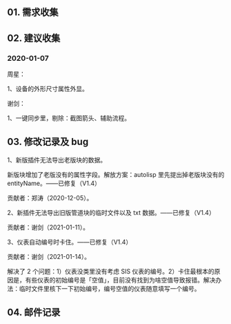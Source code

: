 ## 01. 需求收集

## 02. 建议收集

### 2020-01-07

周星：

1、设备的外形尺寸属性外显。

谢剑：

1、一键同步里，剔除：截图箭头、辅助流程。

## 03. 修改记录及 bug

1、新版插件无法导出老版块的数据。

新版块增加了老版没有的属性字段。解放方案：autolisp 里先提出掉老版块没有的 entityName。——已修复（V1.4）

贡献者：郑涛（2020-12-05）。

2、新插件无法导出旧版管道块的临时文件以及 txt 数据。——已修复（V1.4）

贡献者：谢剑（2021-01-11）。

3、仪表自动编号时卡住。——已修复（V1.4）

贡献者：谢剑（2021-01-14）。

解决了 2 个问题：1）仪表没类里没有考虑 SIS 仪表的编号。2）卡住最根本的原因是，有些仪表的初始编号是「空值」，目前没有找到为啥空值导致报错。解决办法：临时文件里核下一下初始编号，编号空值的仪表随意填写一个编号。

## 04. 邮件记录

